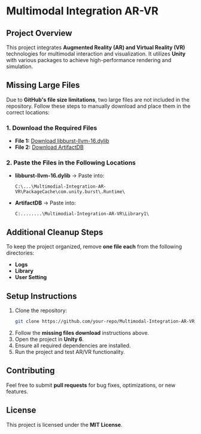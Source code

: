 # Multimodal Integration AR-VR

## Project Overview
This project integrates **Augmented Reality (AR) and Virtual Reality (VR)** technologies for multimodal interaction and visualization. It utilizes **Unity** with various packages to achieve high-performance rendering and simulation.

## Missing Large Files
Due to **GitHub's file size limitations**, two large files are not included in the repository. Follow these steps to manually download and place them in the correct locations:

### **1. Download the Required Files**
- **File 1:** [Download libburst-llvm-16.dylib](https://drive.google.com/file/d/1h62B8JpLz8ESx5xV7Qx8--wTtnBEB4yi/view?usp=drive_link)
- **File 2:** [Download ArtifactDB](https://drive.google.com/file/d/1TIrYRu2lxYif0csqHxibsExyV963XhN3/view?usp=drive_link)

### **2. Paste the Files in the Following Locations**
- **libburst-llvm-16.dylib** → Paste into:  
  ```
  C:\...\Multimodial-Integration-AR-VR\PackageCache\com.unity.burst\.Runtime\
  ```
- **ArtifactDB** → Paste into:  
  ```
  C:........\Multimodial-Integration-AR-VR\Library1\
  ```

## Additional Cleanup Steps
To keep the project organized, remove **one file each** from the following directories:
- **Logs**
- **Library**
- **User Setting**

## Setup Instructions
1. Clone the repository:
   ```bash
   git clone https://github.com/your-repo/Multimodal-Integration-AR-VR.git
   ```
2. Follow the **missing files download** instructions above.
3. Open the project in **Unity 6**.
4. Ensure all required dependencies are installed.
5. Run the project and test AR/VR functionality.

## Contributing
Feel free to submit **pull requests** for bug fixes, optimizations, or new features.

## License
This project is licensed under the **MIT License**.
